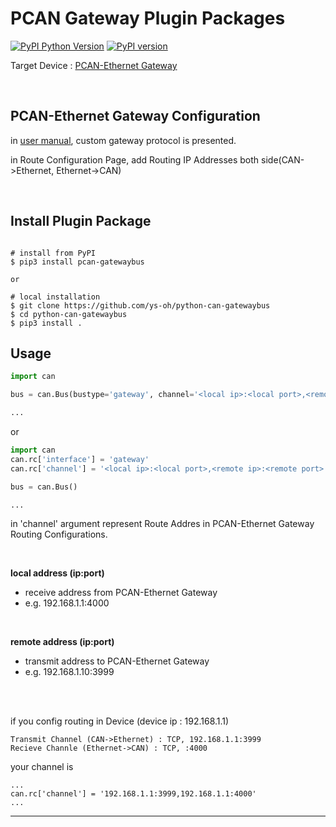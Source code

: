 # PCAN Gateway Plugin Packages

[![PyPI Python Version][pypi-versions-badge]][pypi]
[![PyPI version][pypi-badge]][pypi]

[pypi-versions-badge]: https://img.shields.io/pypi/pyversions/pcan-gatewaybus
[pypi-badge]: https://badge.fury.io/py/pcan-gatewaybus.svg
[pypi]: https://pypi.org/project/pcan-gatewaybus/


Target Device :
 [PCAN-Ethernet Gateway](https://www.peak-system.com/PCAN-Ethernet-Gateway-FD-DR.538.0.html?&L=1) 

<br>

## PCAN-Ethernet Gateway Configuration

in [user manual](https://www.peak-system.com/produktcd/Pdf/English/PCAN-Ethernet-Gateway-FD-DR_UserMan_eng.pdf), custom gateway protocol is presented.

in Route Configuration Page, add Routing IP Addresses both side(CAN->Ethernet, Ethernet->CAN)


<br>

## Install Plugin Package

```shell

# install from PyPI
$ pip3 install pcan-gatewaybus

or 

# local installation
$ git clone https://github.com/ys-oh/python-can-gatewaybus
$ cd python-can-gatewaybus
$ pip3 install . 

```



## Usage 


```python
import can

bus = can.Bus(bustype='gateway', channel='<local ip>:<local port>,<remote ip>:<remote port>')

...

```

or

```python
import can
can.rc['interface'] = 'gateway'
can.rc['channel'] = '<local ip>:<local port>,<remote ip>:<remote port>'

bus = can.Bus()

...

```

in 'channel' argument represent Route Addres in PCAN-Ethernet Gateway Routing Configurations.

<br>

<b>local address (ip:port)</b> 
- receive address from PCAN-Ethernet Gateway
- e.g. 192.168.1.1:4000

<br>

<b>remote address (ip:port)</b>
- transmit address to PCAN-Ethernet Gateway
- e.g. 192.168.1.10:3999 

<br><br>

if you config routing in Device (device ip : 192.168.1.1)

    Transmit Channel (CAN->Ethernet) : TCP, 192.168.1.1:3999
    Recieve Channle (Ethernet->CAN) : TCP, :4000


your channel is

    ...
    can.rc['channel'] = '192.168.1.1:3999,192.168.1.1:4000'
    ...


---
